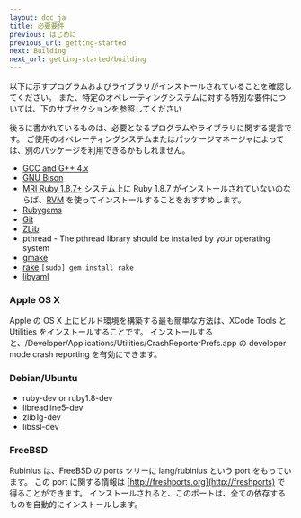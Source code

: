 ```yaml
---
layout: doc_ja
title: 必要要件
previous: はじめに
previous_url: getting-started
next: Building
next_url: getting-started/building
---
```


以下に示すプログラムおよびライブラリがインストールされていることを確認してください。
また、特定のオペレーティングシステムに対する特別な要件については、下のサブセクションを参照してください

後ろに書かれているものは、必要となるプログラムやライブラリに関する提言です。
ご使用のオペレーティングシステムまたはパッケージマネージャによっては、別のパッケージを利用できるかもしれません。

  * [GCC and G++ 4.x](http://gcc.gnu.org/)
  * [GNU Bison](http://www.gnu.org/software/bison/)
  * [MRI Ruby 1.8.7+](http://www.ruby-lang.org/)
    システム上に Ruby 1.8.7 がインストールされていないのならば、[RVM](https://rvm.beginrescueend.com/)
    を使ってインストールすることをおすすめします。
  * [Rubygems](http://www.rubygems.org/)
  * [Git](http://git.or.cz/)
  * [ZLib](http://www.zlib.net/)
  * pthread - The pthread library should be installed by your operating system
  * [gmake](http://savannah.gnu.org/projects/make/)
  * [rake](http://rake.rubyforge.org/) `[sudo] gem install rake`
  * [libyaml](http://pyyaml.org/wiki/LibYAML)


### Apple OS X

Apple の OS X 上にビルド環境を構築する最も簡単な方法は、XCode Tools と 
Utilities をインストールすることです。
インストールすると、/Developer/Applications/Utilities/CrashReporterPrefs.app の 
developer mode crash reporting を有効にできます。


### Debian/Ubuntu

  * ruby-dev or ruby1.8-dev
  * libreadline5-dev
  * zlib1g-dev
  * libssl-dev


### FreeBSD

Rubinius は、FreeBSD の ports ツリーに lang/rubinius という port をもっています。
この port に関する情報は [http://freshports.org](http://freshports) で得ることができます。
インストールされると、このポートは、全ての依存するものを自動的にインストールします。
